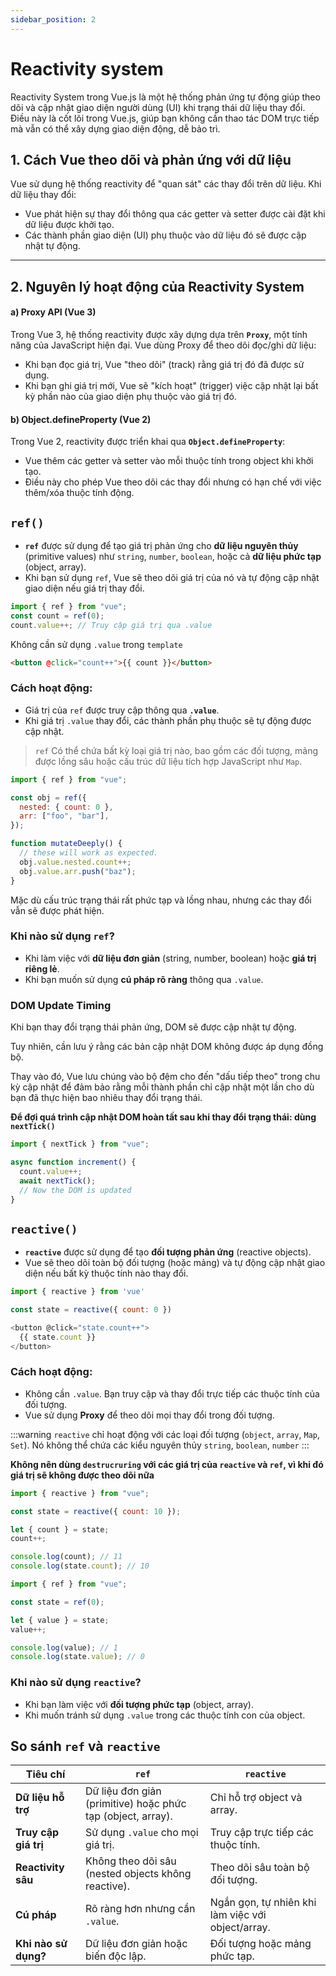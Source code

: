 ```yaml
---
sidebar_position: 2
---
```


# Reactivity system

Reactivity System trong Vue.js là một hệ thống phản ứng tự động giúp theo dõi và cập nhật giao diện người dùng (UI) khi trạng thái dữ liệu thay đổi. Điều này là cốt lõi trong Vue.js, giúp bạn không cần thao tác DOM trực tiếp mà vẫn có thể xây dựng giao diện động, dễ bảo trì.

## 1. **Cách Vue theo dõi và phản ứng với dữ liệu**

Vue sử dụng hệ thống reactivity để "quan sát" các thay đổi trên dữ liệu. Khi dữ liệu thay đổi:

- Vue phát hiện sự thay đổi thông qua các getter và setter được cài đặt khi dữ liệu được khởi tạo.
- Các thành phần giao diện (UI) phụ thuộc vào dữ liệu đó sẽ được cập nhật tự động.

---

## 2. **Nguyên lý hoạt động của Reactivity System**

#### a) **Proxy API (Vue 3)**

Trong Vue 3, hệ thống reactivity được xây dựng dựa trên **`Proxy`**, một tính năng của JavaScript hiện đại. Vue dùng Proxy để theo dõi đọc/ghi dữ liệu:

- Khi bạn đọc giá trị, Vue "theo dõi" (track) rằng giá trị đó đã được sử dụng.
- Khi bạn ghi giá trị mới, Vue sẽ "kích hoạt" (trigger) việc cập nhật lại bất kỳ phần nào của giao diện phụ thuộc vào giá trị đó.

#### b) **Object.defineProperty (Vue 2)**

Trong Vue 2, reactivity được triển khai qua **`Object.defineProperty`**:

- Vue thêm các getter và setter vào mỗi thuộc tính trong object khi khởi tạo.
- Điều này cho phép Vue theo dõi các thay đổi nhưng có hạn chế với việc thêm/xóa thuộc tính động.

## `ref()`

- **`ref`** được sử dụng để tạo giá trị phản ứng cho **dữ liệu nguyên thủy** (primitive values) như `string`, `number`, `boolean`, hoặc cả **dữ liệu phức tạp** (object, array).
- Khi bạn sử dụng `ref`, Vue sẽ theo dõi giá trị của nó và tự động cập nhật giao diện nếu giá trị thay đổi.

```js
import { ref } from "vue";
const count = ref(0);
count.value++; // Truy cập giá trị qua .value
```

Không cần sử dụng `.value` trong `template`

```html
<button @click="count++">{{ count }}</button>
```

### Cách hoạt động:

- Giá trị của `ref` được truy cập thông qua **`.value`**.
- Khi giá trị `.value` thay đổi, các thành phần phụ thuộc sẽ tự động được cập nhật.

> `ref` Có thể chứa bất kỳ loại giá trị nào, bao gồm các đối tượng, mảng được lồng sâu hoặc cấu trúc dữ liệu tích hợp JavaScript như `Map`.

```js
import { ref } from "vue";

const obj = ref({
  nested: { count: 0 },
  arr: ["foo", "bar"],
});

function mutateDeeply() {
  // these will work as expected.
  obj.value.nested.count++;
  obj.value.arr.push("baz");
}
```

Mặc dù cấu trúc trạng thái rất phức tạp và lồng nhau, nhưng các thay đổi vẫn sẽ được phát hiện.

### Khi nào sử dụng `ref`?

- Khi làm việc với **dữ liệu đơn giản** (string, number, boolean) hoặc **giá trị riêng lẻ**.
- Khi bạn muốn sử dụng **cú pháp rõ ràng** thông qua `.value`.

### DOM Update Timing

Khi bạn thay đổi trạng thái phản ứng, DOM sẽ được cập nhật tự động.

Tuy nhiên, cần lưu ý rằng các bản cập nhật DOM không được áp dụng đồng bộ.

Thay vào đó, Vue lưu chúng vào bộ đệm cho đến "dấu tiếp theo" trong chu kỳ cập nhật để đảm bảo rằng mỗi thành phần chỉ cập nhật một lần cho dù bạn đã thực hiện bao nhiêu thay đổi trạng thái.

**Để đợi quá trình cập nhật DOM hoàn tất sau khi thay đổi trạng thái: dùng `nextTick()`**

```js
import { nextTick } from "vue";

async function increment() {
  count.value++;
  await nextTick();
  // Now the DOM is updated
}
```

## `reactive()`

- **`reactive`** được sử dụng để tạo **đối tượng phản ứng** (reactive objects).
- Vue sẽ theo dõi toàn bộ đối tượng (hoặc mảng) và tự động cập nhật giao diện nếu bất kỳ thuộc tính nào thay đổi.

```js
import { reactive } from 'vue'

const state = reactive({ count: 0 })

<button @click="state.count++">
  {{ state.count }}
</button>
```

### Cách hoạt động:

- Không cần `.value`. Bạn truy cập và thay đổi trực tiếp các thuộc tính của đối tượng.
- Vue sử dụng **Proxy** để theo dõi mọi thay đổi trong đối tượng.

:::warning
`reactive` chỉ hoạt động với các loại đối tượng (`object`, `array`, `Map`, `Set`). Nó không thể chứa các kiểu nguyên thủy `string`, `boolean`, `number`
:::

**Không nên dùng `destrucruring` với các giá trị của `reactive` và `ref`, vì khi đó giá trị sẽ không được theo dõi nữa**

```js title="reactive"
import { reactive } from "vue";

const state = reactive({ count: 10 });

let { count } = state;
count++;

console.log(count); // 11
console.log(state.count); // 10
```

```js title="ref"
import { ref } from "vue";

const state = ref(0);

let { value } = state;
value++;

console.log(value); // 1
console.log(state.value); // 0
```

### Khi nào sử dụng `reactive`?

- Khi bạn làm việc với **đối tượng phức tạp** (object, array).
- Khi muốn tránh sử dụng `.value` trong các thuộc tính con của object.

## **So sánh `ref` và `reactive`**

| **Tiêu chí**         | **`ref`**                                                   | **`reactive`**                                    |
| -------------------- | ----------------------------------------------------------- | ------------------------------------------------- |
| **Dữ liệu hỗ trợ**   | Dữ liệu đơn giản (primitive) hoặc phức tạp (object, array). | Chỉ hỗ trợ object và array.                       |
| **Truy cập giá trị** | Sử dụng `.value` cho mọi giá trị.                           | Truy cập trực tiếp các thuộc tính.                |
| **Reactivity sâu**   | Không theo dõi sâu (nested objects không reactive).         | Theo dõi sâu toàn bộ đối tượng.                   |
| **Cú pháp**          | Rõ ràng hơn nhưng cần `.value`.                             | Ngắn gọn, tự nhiên khi làm việc với object/array. |
| **Khi nào sử dụng?** | Dữ liệu đơn giản hoặc biến độc lập.                         | Đối tượng hoặc mảng phức tạp.                     |

